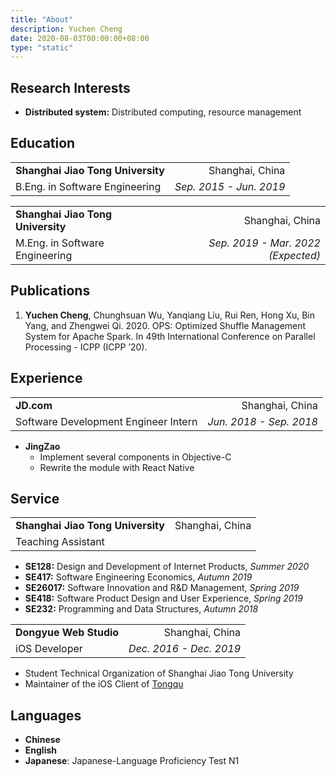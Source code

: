 ```yaml
---
title: "About"
description: Yuchen Cheng
date: 2020-08-03T00:00:00+08:00
type: "static"
---
```


## Research Interests

- **Distributed system:** Distributed computing, resource management

## Education

| | |
| :- | -: |
| **Shanghai Jiao Tong University** | Shanghai, China |
| B.Eng. in Software Engineering | *Sep. 2015 - Jun. 2019* |

| | |
| :- | -: |
| **Shanghai Jiao Tong University** | Shanghai, China |
| M.Eng. in Software Engineering | *Sep. 2019 - Mar. 2022 (Expected)* |

## Publications

1. **Yuchen Cheng**, Chunghsuan Wu, Yanqiang Liu, Rui Ren, Hong Xu, Bin Yang, and Zhengwei Qi. 2020. OPS: Optimized Shuffle Management System for Apache Spark. In 49th International Conference on Parallel Processing - ICPP (ICPP ’20).

## Experience

| | |
| :- | -: |
| **JD.com** | Shanghai, China |
| Software Development Engineer Intern | *Jun. 2018 - Sep. 2018* |

- **JingZao**
  - Implement several components in Objective-C
  - Rewrite the module with React Native

## Service

| | |
| :- | -: |
| **Shanghai Jiao Tong University** | Shanghai, China |
| Teaching Assistant | |

- **SE128:** Design and Development of Internet Products, *Summer 2020*
- **SE417:** Software Engineering Economics, *Autumn 2019*
- **SE26017:** Software Innovation and R&D Management, *Spring 2019*
- **SE418:** Software Product Design and User Experience, *Spring 2019*
- **SE232:** Programming and Data Structures, *Autumn 2018*

| | |
| :- | -: |
| **Dongyue Web Studio** | Shanghai, China |
| iOS Developer | *Dec. 2016 - Dec. 2019* |

- Student Technical Organization of Shanghai Jiao Tong University
- Maintainer of the iOS Client of [Tongqu](https://tongqu.sjtu.edu.cn/)

## Languages

- **Chinese**
- **English**
- **Japanese**: Japanese-Language Proficiency Test N1

